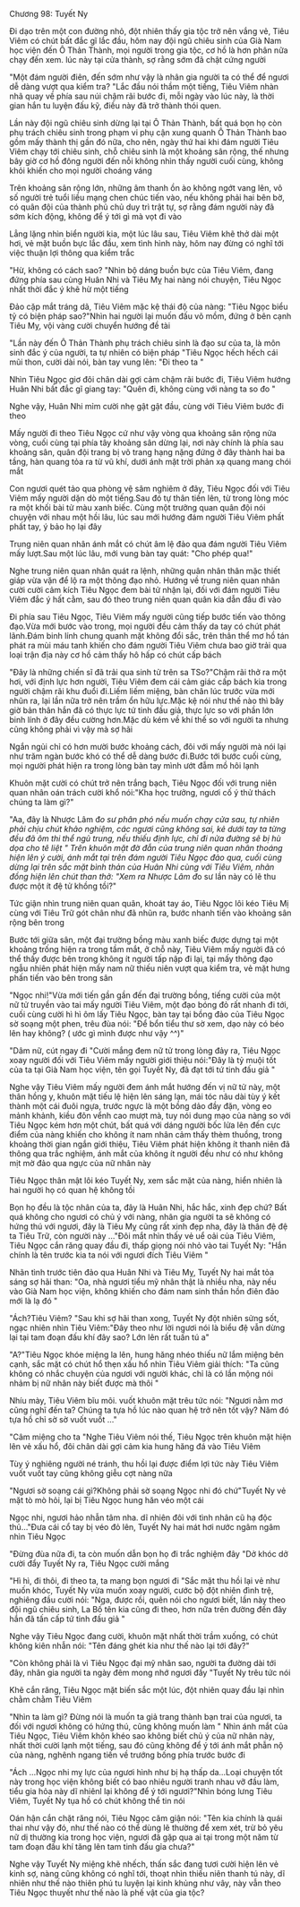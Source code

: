 




Chương 98: Tuyết Ny


Đi dạo trên một con đường nhỏ, đột nhiên thấy gia tộc trở nên vắng vẻ, Tiêu Viêm có chút bất đắc gĩ lắc đầu, hôm nay đội ngũ chiêu sinh của Già Nam học viện đến Ô Thản Thành, mọi người trong gia tộc, cơ hồ là hơn phân nữa chạy đến xem. lúc này tại cửa thành, sợ rằng sớm đã chật cứng người

"Một đám người điên, đến sớm như vậy là nhân gia người ta có thể để ngươi dễ dàng vượt qua kiểm tra? "Lắc đầu nói thầm một tiếng, Tiêu Viêm nhàn nhã quay về phía sau núi chậm rãi bước đi, mỗi ngày vào lúc này, là thời gian hắn tu luyện đấu kỹ, điều này đã trở thành thói quen.

Lần này đội ngũ chiêu sinh dừng lại tại Ô Thản Thành, bất quá bọn họ còn phụ trách chiêu sinh trong phạm vi phụ cận xung quanh Ô Thản Thành bao gồm mấy thành thị gần đó nữa, cho nên, ngày thứ hai khi đám người Tiêu Viêm chạy tới chiêu sinh, chỗ chiêu sinh là một khoảng sân rộng, thế nhưng bây giờ cơ hồ đông người đến nỗi không nhìn thấy người cuối cùng, không khỏi khiến cho mọi người choáng váng

Trên khoảng sân rộng lớn, những âm thanh ồn ào không ngớt vang lên, vô số người trẻ tuổi liều mạng chen chúc tiến vào, nếu không phải hai bên bờ, có quân đội của thành phủ chủ duy trì trật tự, sợ rằng đám người này đã sớm kích động, không để ý tới gì mà vọt đi vào

Lẳng lặng nhìn biển người kia, một lúc lâu sau, Tiêu Viêm khẽ thở dài một hơi, vẻ mặt buồn bực lắc đầu, xem tình hình này, hôm nay đừng có nghĩ tới việc thuận lợi thông qua kiểm trắc

"Hừ, không có cách sao? "Nhìn bộ dáng buồn bực của Tiêu Viêm, đang đứng phía sau cùng Huân Nhi và Tiêu Mỵ hai nàng nói chuyện, Tiêu Ngọc nhất thời đắc ý khẽ hừ một tiếng

Đảo cặp mắt tráng dã, Tiêu Viêm mặc kệ thái độ của nàng: "Tiêu Ngọc biểu tỷ có biện pháp sao?"Nhìn hai người lại muốn đấu võ mồm, đứng ở bên cạnh Tiêu Mỵ, vội vàng cười chuyển hướng đề tài

"Lần này đến Ô Thản Thành phụ trách chiêu sinh là đạo sư của ta, là môn sinh đắc ý của người, ta tự nhiên có biện pháp "Tiêu Ngọc hếch hếch cái mũi thon, cười dài nói, bàn tay vung lên: "Đi theo ta "

Nhìn Tiêu Ngọc giơ đôi chân dài gợi cảm chậm rãi bước đi, Tiêu Viêm hướng Huân Nhi bất đắc gĩ giang tay: "Quên đi, không cùng với nàng ta so đo "

Nghe vậy, Huân Nhi mỉm cười nhẹ gật gật đầu, cùng với Tiêu Viêm bước đi theo

Mấy người đi theo Tiêu Ngọc cứ như vậy vòng qua khoảng sân rộng nửa vòng, cuối cùng tại phía tây khoảng sân dừng lại, nơi này chính là phía sau khoảng sân, quân đội trang bị võ trang hạng nặng đứng ở đây thành hai ba tầng, hàn quang tỏa ra từ vũ khí, dưới ánh mặt trời phản xạ quang mang chói mắt

Con ngươi quét tảo qua phòng vệ sâm nghiêm ở đây, Tiêu Ngọc đối với Tiêu Viêm mấy người dặn dò một tiếng.Sau đó tự thân tiến lên, từ trong lòng móc ra một khối bài tử màu xanh biếc. Cùng một trưởng quan quân đội nói chuyện với nhau một hồi lâu, lúc sau mới hướng đám người Tiêu Viêm phất phất tay, ý bảo họ lại đây

Trung niên quan nhân ánh mắt có chút âm lệ đảo qua đám người Tiêu Viêm mấy lượt.Sau một lúc lâu, mới vung bàn tay quát: "Cho phép qua!"

Nghe trung niên quan nhân quát ra lệnh, những quân nhân thân mặc thiết giáp vừa vặn để lộ ra một thông đạo nhỏ. Hướng về trung niên quan nhân cười cười cảm kích Tiêu Ngọc đem bài tử nhận lại, đối với đám người Tiêu Viêm đắc ý hất cằm, sau đó theo trung niên quan quân kia dẫn đầu đi vào

Đi phía sau Tiêu Ngọc, Tiêu Viêm mấy người cũng tiếp bước tiến vào thông đạo.Vừa mới bước vào trong, mọi người đều cảm thấy da tay có chút phát lãnh.Đám binh lính chung quanh mặt không đổi sắc, trên thân thể mơ hồ tán phát ra mùi máu tanh khiến cho đám người Tiêu Viêm chưa bao giờ trải qua loại trận địa này cơ hồ cảm thấy hô hấp có chút cấp bách

"Đây là những chiến sĩ đã trải qua sinh tử trên sa TSo?"Chậm rãi thở ra một hơi, với định lực hơn người, Tiêu Viêm đem cái cảm giác cấp bách kia trong người chậm rãi khu đuổi đi.Liếm liếm miệng, bàn chân lúc trước vừa mới nhũn ra, lại lần nữa trở nên trầm ổn hữu lực.Mặc kệ nói như thế nào thì bây giờ bản thân hắn đã có thực lực tứ tinh đấu giả, thực lực so với phần lớn binh lính ở đây đều cường hơn.Mặc dù kém về khí thế so với người ta nhưng cũng không phải vì vậy mà sợ hãi

Ngắn ngủi chỉ có hơn mười bước khoảng cách, đôi với mấy người mà nói lại như trăm ngàn bước khó có thể dễ dàng bước đi.Bước tới bước cuối cùng, mọi người phát hiện ra trong lòng bàn tay mình ướt đẫm mồ hôi lạnh

Khuôn mặt cười có chút trở nên trắng bạch, Tiêu Ngọc đối với trung niên quan nhân oán trách cười khổ nói:"Kha học trưởng, ngươi cố ý thử thách chúng ta làm gì?"

"Aa, đây là Nhược Lâm đ*o sư phân phó nếu muốn chạy cửa sau, tự nhiên phải chịu chút khảo nghiệm, các ngươi cũng không sai, kẻ dưới tay ta từng đều đã ôm thi thể ngủ trung, nếu thiếu định lực, chỉ đi nửa đường sẽ bị hù dọa cho tê liệt " Trên khuôn mặt đờ đẫn của trung niên quan nhân thoáng hiện lên ý cười, ánh mắt tại trên đám người Tiêu Ngọc đảo qua, cuối cùng dừng lại trên sắc mặt bình thản của Huân Nhi cùng với Tiêu Viêm, nhãn đồng hiện lên chút than thở: "Xem ra Nhược Lâm đ*o sư lần này có lẽ thu được một ít đệ tử khồng tồi?"

Tức giận nhìn trung niên quan quân, khoát tay áo, Tiêu Ngọc lôi kéo Tiêu Mị cùng với Tiêu Trữ gót chân như đã nhũn ra, bước nhanh tiến vào khoảng sân rộng bên trong

Bước tới giữa sân, một đại trường bồng màu xanh biếc được dựng tại một khoảng trống hiện ra trong tầm mắt, ở chỗ này, Tiêu Viêm mấy người đã có thể thấy được bên trong không ít người tấp nập đi lại, tại mấy thông đạo ngẫu nhiên phát hiện mấy nam nữ thiếu niên vượt qua kiểm tra, vẻ mặt hưng phấn tiến vào bên trong sân

"Ngọc nhi!"Vừa mới tiến gần gần đến đại trường bồng, tiếng cười của một nữ tử truyền vào tai mấy người Tiêu Viêm, một đạo bóng đỏ rất nhanh đi tới, cuối cùng cười hì hì ôm lấy Tiêu Ngọc, bàn tay tại bồng đảo của Tiêu Ngọc sờ soạng một phen, trêu đùa nói: "Để bổn tiểu thư sờ xem, dạo này có béo lên hay không? ( ước gì mình được như vậy ^^)"

"Dâm nữ, cút ngay đi "Cười mắng đem nữ tử trong lòng đảy ra, Tiêu Ngọc xoay người đối với Tiêu Viêm mấy người giới thiệu nói:"Đây là tỷ muội tốt của ta tại Già Nam học viện, tên gọi Tuyết Ny, đã đạt tới tứ tinh đấu giả "

Nghe vậy Tiêu Viêm mấy người đem ánh mắt hướng đến vị nữ tử này, một thân hồng y, khuôn mặt tiếu lệ hiện lên sáng lạn, mái tóc nâu dài tùy ý kết thành một cái đuôi ngựa, trước ngực là một bồng dảo đầy đặn, vòng eo mảnh khảnh, kiều đôn vểnh cao mượt mà, tuy nói dung mạo của nàng so với Tiêu Ngọc kém hơn một chút, bất quá với dáng người bốc lửa lên đến cực điểm của nàng khiến cho không ít nam nhân cảm thấy thèm thuồng, trong khoảng thời gian ngắn giới thiệu, Tiêu Viêm phát hiện không ít thanh niên đã thông qua trắc nghiệm, ánh mắt của không ít người đều như có như không mịt mờ đảo qua ngực của nữ nhân này

Tiêu Ngọc thân mật lôi kéo Tuyết Ny, xem sắc mặt của nàng, hiển nhiên là hai người họ có quan hệ không tồi

Bọn họ đều là tộc nhân của ta, đây là Huân Nhi, hắc hắc, xinh đẹp chứ? Bất quá không cho ngươi có chủ ý với nàng, nhân gia người ta sẽ không có hứng thú với ngươi, đây là Tiêu Mỵ cũng rất xinh đẹp nha, đây là thân đệ đệ ta Tiêu Trữ, còn người này …"Đôi mắt nhìn thấy vẻ uể oải của Tiêu Viêm, Tiêu Ngọc cắn răng quay đầu đi, thấp giọng nói nhỏ vào tai Tuyết Ny: "Hắn chính là tên trước kia ta nói với ngươi đích Tiêu Viêm "

Nhãn tình trước tiên đảo qua Huân Nhi và Tiêu Mỵ, Tuyết Ny hai mắt tỏa sáng sợ hãi than: "Oa, nhà ngươi tiểu mỹ nhân thật là nhiều nha, này nếu vào Già Nam học viện, không khiến cho đám nam sinh thần hồn điên đảo mới là lạ đó "

"Ách?Tiêu Viêm? "Sau khi sợ hãi than xong, Tuyết Ny đột nhiên sửng sốt, ngạc nhiên nhìn Tiêu Viêm:"Đây theo như lời ngươi nói là biểu đệ vẫn dừng lại tại tam đoạn đấu khí đây sao? Lớn lên rất tuấn tú a"

"A?"Tiêu Ngọc khóe miệng la lên, hung hăng nhéo thiếu nữ lắm miệng bên cạnh, sắc mặt có chút hổ thẹn xấu hổ nhìn Tiêu Viêm giải thích: "Ta cũng không có nhắc chuyện của ngươi với người khác, chỉ là có lần mộng nói nhảm bị nữ nhân này biết được mà thôi "

Nhíu mày, Tiêu Viêm bĩu môi. vuốt khuôn mặt trêu tức nói: "Ngươi nằm mơ cũng nghĩ đến ta? Chúng ta tựa hồ lúc nào quan hệ trở nên tốt vậy? Năm đó tựa hồ chỉ sờ sờ vuốt vuốt …"

"Câm miệng cho ta "Nghe Tiêu Viêm nói thế, Tiêu Ngọc trên khuôn mặt hiện lên vẻ xấu hổ, đôi chân dài gợi cảm kia hung hăng đá vào Tiêu Viêm

Tùy ý nghiêng người né tránh, thu hồi lại được điểm lợi tức này Tiêu Viêm vuốt vuốt tay cũng không giễu cợt nàng nữa

"Ngươi sờ soạng cái gì?Không phải sờ soạng Ngọc nhi đó chứ"Tuyết Ny vẻ mặt tò mò hỏi, lại bị Tiêu Ngọc hung hăn véo một cái

Ngọc nhi, ngươi hảo nhẫn tâm nha. dĩ nhiên đôi với tình nhân cũ hạ độc thủ…"Đưa cái cổ tay bị véo đỏ lên, Tuyết Ny hai mát hơi nước ngâm ngâm nhìn Tiêu Ngọc

"Đừng đùa nữa đi, ta còn muốn dẫn bọn họ đi trắc nghiệm đây "Dở khóc dở cười đẩy Tuyết Ny ra, Tiêu Ngọc cười mắng

"Hì hì, đi thôi, đi theo ta, ta mang bọn ngươi đi "Sắc mặt thu hồi lại vẻ như muốn khóc, Tuyết Ny vừa muốn xoay người, cước bộ đột nhiên đình trệ, nghiêng đầu cười nói: "Nga, được rồi, quên nói cho ngươi biết, lần này theo đội ngũ chiêu sinh, La Bố tên kia cũng đi theo, hơn nữa trên đường đến đây hắn đã tấn cấp tứ tinh đấu giả "

Nghe vậy Tiêu Ngọc đang cười, khuôn mặt nhất thời trầm xuống, có chút không kiên nhẫn nói: "Tên đáng ghét kia như thế nào lại tới đây?"

"Còn không phải là vì Tiêu Ngọc đại mỹ nhân sao, người ta đường dài tới đây, nhân gia người ta ngày đêm mong nhớ ngươi đấy "Tuyết Ny trêu tức nói

Khẽ cắn răng, Tiêu Ngọc mặt biến sắc một lúc, đột nhiên quay đầu lại nhìn chằm chằm Tiêu Viêm

"Nhìn ta làm gì? Đừng nói là muốn ta giả trang thành bạn trai của ngươi, ta đối với ngươi không có hứng thú, cũng không muốn làm " Nhìn ánh mắt của Tiêu Ngọc, Tiêu Viêm khôn khéo sao không biết chủ ý của nữ nhân này, nhất thời cười lạnh một tiếng, sau đó cũng không để ý tới ánh mắt phẫn nộ của nàng, nghênh ngang tiến về trướng bống phía trước bước đi

"Ách …Ngọc nhi mỵ lực của ngươi hình như bị hạ thấp da…Loại chuyện tốt này trong học viện không biết có bao nhiêu người tranh nhau vỡ đầu làm, tiểu gia hỏa này dĩ nhiênl lại không để ý tới ngươi?"Nhìn bóng lưng Tiêu Viêm, Tuyết Ny tụa hồ có chút không thể tin nói

Oán hận cắn chặt răng nói, Tiêu Ngọc căm giận nói: "Tên kia chính là quái thai như vậy đó, như thế nào có thể dùng lẽ thường để xem xét, trừ bỏ yêu nữ dị thường kia trong học viện, ngươi đã gặp qua ai tại trong một năm từ tam đoạn đấu khí tăng lên tam tinh đấu gỉa chưa?"

Nghe vậy Tuyết Ny miệng khẽ nhếch, thấn sắc đang tươi cười hiện lên vẻ kinh sợ, nàng cũng không có nghĩ tới, thoạt nhìn thiếu niên thanh tú này, dĩ nhiên như thế nào thiên phú tu luyện lại kinh khủng như vây, này vẫn theo Tiêu Ngọc thuyết như thế nào là phế vật của gia tộc?




